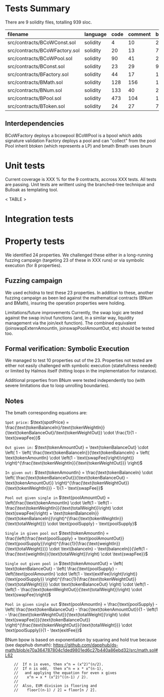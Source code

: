 # Tests Summary

There are 9 solidity files, totalling 939 sloc.

| filename                      | language | code | comment | blank | total |
| :---------------------------- | :------- | :--- | :------ | :---- | :---- |
| src/contracts/BCoWConst.sol   | solidity | 4    | 10      | 2     | 16    |
| src/contracts/BCoWFactory.sol | solidity | 20   | 13      | 7     | 40    |
| src/contracts/BCoWPool.sol    | solidity | 90   | 41      | 24    | 155   |
| src/contracts/BConst.sol      | solidity | 23   | 29      | 9     | 61    |
| src/contracts/BFactory.sol    | solidity | 44   | 17      | 11    | 72    |
| src/contracts/BMath.sol       | solidity | 128  | 156     | 18    | 302   |
| src/contracts/BNum.sol        | solidity | 133  | 40      | 28    | 201   |
| src/contracts/BPool.sol       | solidity | 473  | 104     | 107   | 684   |
| src/contracts/BToken.sol      | solidity | 24   | 27      | 7     | 58    |


## Interdependencies
BCoWFactory deploys a bcowpool
BCoWPool is a bpool which adds signature validation
Factory deploys a pool and can "collect" from the pool
Pool inherit btoken (which represents a LP) and bmath
Bmath uses bnum

# Unit tests
Current coverage is XXX % for the 9 contracts, accross XXX tests. All tests are passing. Unit tests are writtent using the branched-tree technique and Bulloak as templating tool.

< TABLE >

# Integration tests

# Property tests
We identified 24 properties. We challenged these either in a long-running fuzzing campaign (targeting 23 of these in XXX runs) or via symbolic execution (for 8 properties).

## Fuzzing campaign

We used echidna to test these 23 properties. In addition to these, another fuzzing campaign as been led against the mathematical contracts (BNum and BMath), insuring the operation properties were holding. 

Limitations/future improvements
Currently, the swap logic are tested against the swap in/out functions (and, in a similar way, liquidity management via the join/exit function). The combined equivalent (joinswapExternAmountIn, joinswapPoolAmountOut, etc) should be tested too.

## Formal verification: Symbolic Execution
We managed to test 10 properties out of the 23. Properties not tested are either not easily challenged with symbolic execution (statefullness needed) or limited by Halmos itself (hitting loops in the implementation for instance).

Additional properties from BNum were tested independently too (with severe limitations due to loop unrolling boundaries).


## Notes
The bmath corresponding equations are:

`Spot price:`
$\text{spotPrice} = \frac{\text{tokenBalanceIn}/\text{tokenWeightIn}}{\text{tokenBalanceOut}/\text{tokenWeightOut}} \cdot \frac{1}{1 - \text{swapFee}}$


`Out given in:`
$\text{tokenAmountOut} = \text{tokenBalanceOut} \cdot \left( 1 - \left( \frac{\text{tokenBalanceIn}}{\text{tokenBalanceIn} + \left( \text{tokenAmountIn} \cdot \left(1 - \text{swapFee}\right)\right)} \right)^{\frac{\text{tokenWeightIn}}{\text{tokenWeightOut}}} \right)$


`In given out:`
$\text{tokenAmountIn} = \frac{\text{tokenBalanceIn} \cdot \left( \frac{\text{tokenBalanceOut}}{\text{tokenBalanceOut} - \text{tokenAmountOut}} \right)^{\frac{\text{tokenWeightOut}}{\text{tokenWeightIn}}} - 1}{1 - \text{swapFee}}$


`Pool out given single in`
$\text{poolAmountOut} = \left(\frac{\text{tokenAmountIn} \cdot \left(1 - \left(1 - \frac{\text{tokenWeightIn}}{\text{totalWeight}}\right) \cdot \text{swapFee}\right) + \text{tokenBalanceIn}}{\text{tokenBalanceIn}}\right)^{\frac{\text{tokenWeightIn}}{\text{totalWeight}}} \cdot \text{poolSupply} - \text{poolSupply}$


`Single in given pool out`
$\text{tokenAmountIn} = \frac{\left(\frac{\text{poolSupply} + \text{poolAmountOut}}{\text{poolSupply}}\right)^{\frac{1}{\frac{\text{weightIn}}{\text{totalWeight}}}} \cdot \text{balanceIn} - \text{balanceIn}}{\left(1 - \frac{\text{weightIn}}{\text{totalWeight}}\right) \cdot \text{swapFee}}$


`Single out given pool in`
$\text{tokenAmountOut} = \left( \text{tokenBalanceOut} - \left( \frac{\text{poolSupply} - \left(\text{poolAmountIn} \cdot \left(1 - \text{exitFee}\right)\right)}{\text{poolSupply}} \right)^{\frac{1}{\frac{\text{tokenWeightOut}}{\text{totalWeight}}}} \cdot \text{tokenBalanceOut} \right) \cdot \left(1 - \left(1 - \frac{\text{tokenWeightOut}}{\text{totalWeight}}\right) \cdot \text{swapFee}\right)$


`Pool in given single out`
$\text{poolAmountIn} = \frac{\text{poolSupply} - \left( \frac{\text{tokenBalanceOut} - \frac{\text{tokenAmountOut}}{1 - \left(1 - \frac{\text{tokenWeightOut}}{\text{totalWeight}}\right) \cdot \text{swapFee}}}{\text{tokenBalanceOut}} \right)^{\frac{\text{tokenWeightOut}}{\text{totalWeight}}} \cdot \text{poolSupply}}{1 - \text{exitFee}}$


BNum bpow is based on exponentiation by squaring and hold true because (see dapphub dsmath): https://github.com/dapphub/ds-math/blob/e70a364787804c1ded9801ed6c27b440a86ebd32/src/math.sol#L62
```
    //  If n is even, then x^n = (x^2)^(n/2).
    //  If n is odd,  then x^n = x * x^(n-1),
    //   and applying the equation for even x gives
    //    x^n = x * (x^2)^((n-1) / 2).
    //
    //  Also, EVM division is flooring and
    //    floor[(n-1) / 2] = floor[n / 2].
```